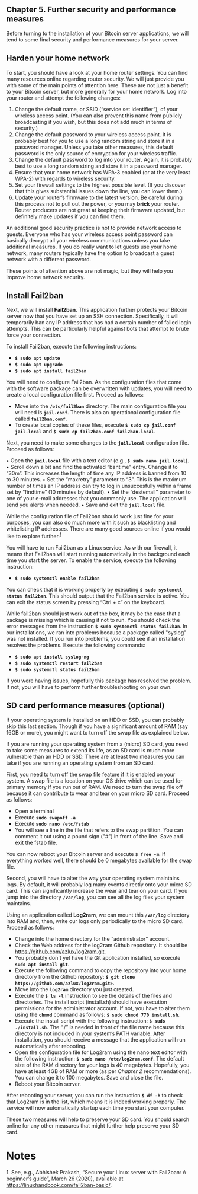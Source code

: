 ## Chapter 5. Further security and performance measures

Before turning to the installation of your Bitcoin server applications, we will tend to some final security and performance measures for your server.


## Harden your home network

To start, you should have a look at your home router settings. You can find many resources online regarding router security. We will just provide you with some of the main points of attention here. These are not just a benefit to your Bitcoin server, but more generally for your home network. Log into your router and attempt the following changes:

1. Change the default name, or SSID (“service set identifier”), of your wireless access point. (You can also prevent this name from publicly broadcasting if you wish, but this does not add much in terms of security.)
2. Change the default password to your wireless access point. It is probably best for you to use a long random string and store it in a password manager. Unless you take other measures, this default password is the only source of encryption for your wireless traffic.  
3. Change the default password to log into your router. Again, it is probably best to use a long random string and store it in a password manager. 
4. Ensure that your home network has WPA-3 enabled (or at the very least WPA-2) with regards to wireless security. 
6. Set your firewall settings to the highest possible level. (If you discover that this gives substantial issues down the line, you can lower them.)
7. Update your router’s firmware to the latest version. Be careful during this process not to pull out the power, or you may **brick** your router. Router producers are not great at keeping their firmware updated, but definitely make updates if you can find them. 

An additional good security practice is not to provide network access to guests. Everyone who has your wireless access point password can basically decrypt all your wireless communications unless you take additional measures. If you do really want to let guests use your home network, many routers typically have the option to broadcast a guest network with a different password. 

These points of attention above are not magic, but they will help you improve home network security.  


## Install Fail2ban

Next, we will install **Fail2ban**. This application further protects your Bitcoin server now that you have set up an SSH connection. Specifically, it will temporarily ban any IP address that has had a certain number of failed login attempts. This can be particularly helpful against bots that attempt to brute force your connection. 

To install Fail2ban, execute the following instructions:

* **`$ sudo apt update`**
* **`$ sudo apt upgrade`**
* **`$ sudo apt install fail2ban`**

You will need to configure Fail2ban. As the configuration files that come with the software package can be overwritten with updates, you will need to create a local configuration file first. Proceed as follows:

* Move into the **`/etc/fail2ban`** directory. The main configuration file you will need is **`jail.conf`**. There is also an operational configuration file called **`fail2ban.conf`**. 
* To create local copies of these files, execute **`$ sudo cp jail.conf jail.local`** and **`$ sudo cp fail2ban.conf fail2ban.local`**. 

Next, you need to make some changes to the **`jail.local`** configuration file. Proceed as follows:

•	Open the **`jail.local`** file with a text editor (e.g., **`$ sudo nano jail.local`**). 
•	Scroll down a bit and find the activated “bantime” entry. Change it to “30m”. This increases the length of time any IP address is banned from 10 to 30 minutes. 
•	Set the “maxretry” parameter to “3”. This is the maximum number of times an IP address can try to log in unsuccesfully within a frame set by “findtime” (10 minutes by default).
•	Set the “destemail” parameter to one of your e-mail addresses that you commonly use. The application will send you alerts when needed. 
•	Save and exit the **`jail.local`** file.

While the configuration file of Fail2ban should work just fine for your purposes, you can also do much more with it such as blacklisting and whitelisting IP addresses. There are many good sources online if you would like to explore further.<sup>[1](#footnote1)</sup>

You will have to run Fail2ban as a Linux service. As with our firewall, it means that Fail2ban will start running automatically in the background each time you start the server. To enable the service, execute the following instruction:

* **`$ sudo systemctl enable fail2ban`**

You can check that it is working properly by executing **`$ sudo systemctl status fail2ban`**. This should output that the Fail2ban service is active. You can exit the status screen by pressing “Ctrl + c” on the keyboard.

While fail2ban should just work out of the box, it may be the case that a package is missing which is causing it not to run. You should check the error messages from the instruction **`$ sudo systemctl status fail2ban`**. In our installations, we ran into problems because a package called "syslog" was not installed. If you run into problems, you could see if an installation resolves the problems. Execute the following commands:

* **`$ sudo apt install syslog-ng`**
* **`$ sudo systemctl restart fail2ban`**
* **`$ sudo systemctl status fail2ban`**

If you were having issues, hopefully this package has resolved the problem. If not, you will have to perform further troubleshooting on your own.


## SD card performance measures (optional)

If your operating system is installed on an HDD or SSD, you can probably skip this last section. Though if you have a significant amount of RAM (say 16GB or more), you might want to turn off the swap file as explained below.  

If you are running your operating system from a (micro) SD card, you need to take some measures to extend its life, as an SD card is much more vulnerable than an HDD or SSD. There are at least two measures you can take if you are running an operating system from an SD card. 

First, you need to turn off the swap file feature if it is enabled on your system. A swap file is a location on your OS drive which can be used for primary memory if you run out of RAM. We need to turn the swap file off because it can contribute to wear and tear on your micro SD card. Proceed as follows:

* Open a terminal
* Execute **`sudo swapoff -a`**
* Execute **`sudo nano /etc/fstab`**
* You will see a line in the file that refers to the swap partition. You can comment it out using a pound sign ("#") in front of the line. Save and exit the fstab file.

You can now reboot your Bitcoin server and execute **`$ free -m`**. If everything worked well, there should be 0 megabytes available for the swap file. 

Second, you will have to alter the way your operating system maintains logs. By default, it will probably log many events directly onto your micro SD card. This can significantly increase the wear and tear on your card. If you jump into the directory **`/var/log`**, you can see all the log files your system maintains. 

Using an application called **Log2ram**, we can mount this **`/var/log`** directory into RAM and, then, write our logs only periodically to the micro SD card. Proceed as follows:

* Change into the home directory for the “administrator” account.
* Check the Web address for the log2ram Github repository. It should be https://github.com/azlux/log2ram.git.
* You probably don't yet have the Git application installed, so execute **`sudo apt install git`**. 
* Execute the following command to copy the repository into your home directory from the Github repository: **`$ git clone https://github.com/azlux/log2ram.git>`**. 
* Move into the **`log2ram`** directory you just created.
* Execute the **`$ ls -l`** instruction to see the details of the files and directories. The install script (install.sh) should have execution permissions for the administrator account. If not, you have to alter them using the **`chmod`** command as follows: **`$ sudo chmod 770 install.sh`**.   
* Execute the install script with the following instruction: **`$ sudo ./install.sh`**. The “./” is needed in front of the file name because this directory is not included in your system’s PATH variable. After installation, you should receive a message that the application will run automatically after rebooting. 
* Open the configuration file for Log2ram using the nano text editor with the following instruction: **`$ sudo nano /etc/log2ram.conf`**. The default size of the RAM directory for your logs is 40 megabytes. Hopefully, you have at least 4GB of RAM or more (as per *Chapter 2* recommendations). You can change it to 100 megabytes. Save and close the file.
* Reboot your Bitcoin server.

After rebooting your server, you can run the instruction **`$ df -h`** to check that Log2ram is in the list, which means it is indeed working properly. The service will now automatically startup each time you start your computer. 

These two measures will help to preserve your SD card. You should search online for any other measures that might further help preserve your SD card.


# Notes

<a name="footnote1">1</a>. See, e.g., Abhishek Prakash, “Secure your Linux server with Fail2ban: A beginner’s guide”, March 26 (2020), available at https://linuxhandbook.com/fail2ban-basic/.